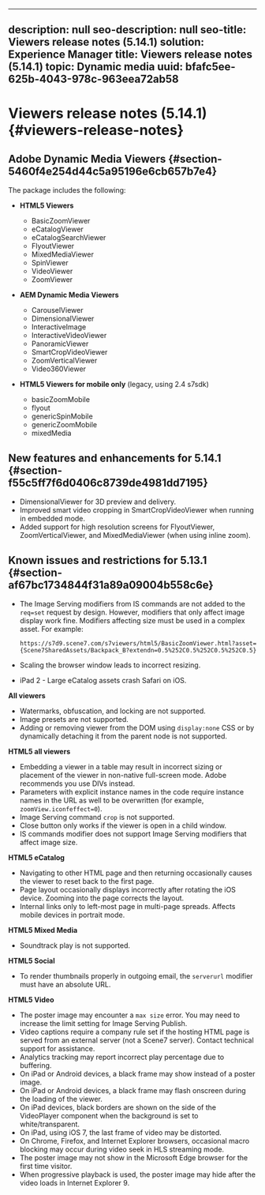 ---
 description: null
 seo-description: null
 seo-title: Viewers release notes (5.14.1)
 solution: Experience Manager
 title: Viewers release notes (5.14.1)
 topic: Dynamic media
 uuid: bfafc5ee-625b-4043-978c-963eea72ab58
 ---

 # Viewers release notes (5.14.1){#viewers-release-notes}

 <!-- Updated June 1, 2020 from https://wiki.corp.adobe.com/pages/viewpage.action?spaceKey=scene7qa&title=s7Viewers%2C+S7SDK%2C+S7OnDemand+Release+Notes - Contact is Sasha -->

 ## Adobe Dynamic Media Viewers {#section-5460f4e254d44c5a95196e6cb657b7e4}

 The package includes the following:

 * **HTML5 Viewers**

     * BasicZoomViewer 
     * eCatalogViewer 
     * eCatalogSearchViewer 
     * FlyoutViewer 
     * MixedMediaViewer 
     * SpinViewer 
     * VideoViewer 
     * ZoomViewer

 * **AEM Dynamic Media Viewers**

     * CarouselViewer
     * DimensionalViewer
     * InteractiveImage 
     * InteractiveVideoViewer 
     * PanoramicViewer
     * SmartCropVideoViewer
     * ZoomVerticalViewer 
     * Video360Viewer

 * **HTML5 Viewers for mobile only** (legacy, using 2.4 s7sdk)

     * basicZoomMobile 
     * flyout 
     * genericSpinMobile 
     * genericZoomMobile 
     * mixedMedia

 ## New features and enhancements for 5.14.1 {#section-f55c5ff7f6d0406c8739de4981dd7195}

 * DimensionalViewer for 3D preview and delivery.
 * Improved smart video cropping in SmartCropVideoViewer when running in embedded mode.
 * Added support for high resolution screens for FlyoutViewer, ZoomVerticalViewer, and MixedMediaViewer (when using inline zoom).

 ## Known issues and restrictions for 5.13.1 {#section-af67bc1734844f31a89a09004b558c6e}

 * The Image Serving modifiers from IS commands are not added to the `req=set` request by design. However, modifiers that only affect image display work fine. Modifiers affecting size must be used in a complex asset. For example:

   `https://s7d9.scene7.com/s7viewers/html5/BasicZoomViewer.html?asset= {Scene7SharedAssets/Backpack_B?extendn=0.5%252C0.5%252C0.5%252C0.5}` 

 * Scaling the browser window leads to incorrect resizing. 
 * iPad 2 - Large eCatalog assets crash Safari on iOS.

 **All viewers**

 * Watermarks, obfuscation, and locking are not supported. 
 * Image presets are not supported. 
 * Adding or removing viewer from the DOM using `display:none` CSS or by dynamically detaching it from the parent node is not supported.

 **HTML5 all viewers**

 * Embedding a viewer in a table may result in incorrect sizing or placement of the viewer in non-native full-screen mode. Adobe recommends you use DIVs instead. 
 * Parameters with explicit instance names in the code require instance names in the URL as well to be overwritten (for example, `zoomView.iconfeffect=0`). 
 * Image Serving command `crop` is not supported. 
 * Close button only works if the viewer is open in a child window. 
 * IS commands modifier does not support Image Serving modifiers that affect image size.

 **HTML5 eCatalog**

 * Navigating to other HTML page and then returning occasionally causes the viewer to reset back to the first page. 
 * Page layout occasionally displays incorrectly after rotating the iOS device. Zooming into the page corrects the layout. 
 * Internal links only to left-most page in multi-page spreads. Affects mobile devices in portrait mode.

 **HTML5 Mixed Media**

 * Soundtrack play is not supported.

 **HTML5 Social**

 * To render thumbnails properly in outgoing email, the `serverurl` modifier must have an absolute URL.

 **HTML5 Video**

 * The poster image may encounter a `max size` error. You may need to increase the limit setting for Image Serving Publish. 
 * Video captions require a company rule set if the hosting HTML page is served from an external server (not a Scene7 server). Contact technical support for assistance. 
 * Analytics tracking may report incorrect play percentage due to buffering. 
 * On iPad or Android devices, a black frame may show instead of a poster image. 
 * On iPad or Android devices, a black frame may flash onscreen during the loading of the viewer. 
 * On iPad devices, black borders are shown on the side of the VideoPlayer component when the background is set to white/transparent. 
 * On iPad, using iOS 7, the last frame of video may be distorted. 
 * On Chrome, Firefox, and Internet Explorer browsers, occasional macro blocking may occur during video seek in HLS streaming mode. 
 * The poster image may not show in the Microsoft Edge browser for the first time visitor. 
 * When progressive playback is used, the poster image may hide after the video loads in Internet Explorer 9.
